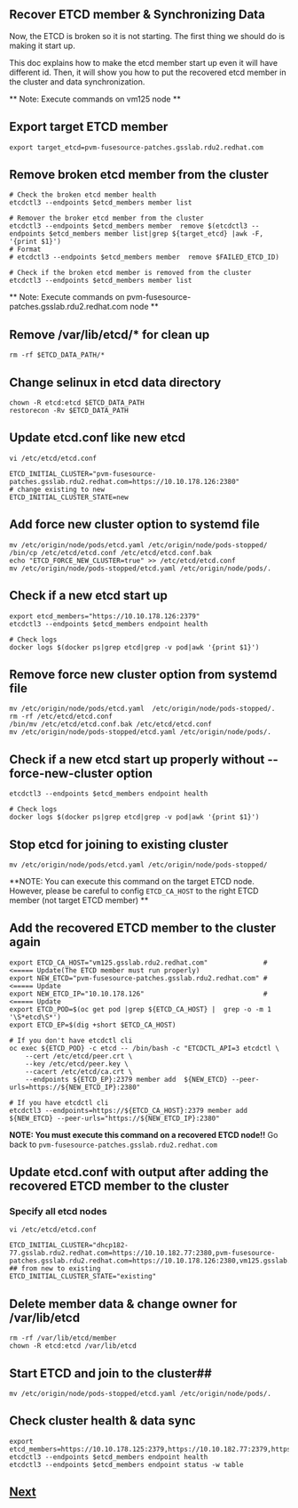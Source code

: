 Recover ETCD member & Synchronizing Data
-----------------------------------------

Now, the ETCD is broken so it is not starting. The first thing we should do is making it start up.

This doc explains how to make the etcd member start up even it will have different id. Then, it will show you how to put the recovered etcd member in the cluster and data synchronization.

** Note: Execute commands on vm125 node **

## Export target ETCD member ##
```
export target_etcd=pvm-fusesource-patches.gsslab.rdu2.redhat.com
```

## Remove broken etcd member from the cluster ##
```
# Check the broken etcd member health
etcdctl3 --endpoints $etcd_members member list

# Remover the broker etcd member from the cluster
etcdctl3 --endpoints $etcd_members member  remove $(etcdctl3 --endpoints $etcd_members member list|grep ${target_etcd} |awk -F, '{print $1}')
# Format
# etcdctl3 --endpoints $etcd_members member  remove $FAILED_ETCD_ID)

# Check if the broken etcd member is removed from the cluster
etcdctl3 --endpoints $etcd_members member list
````

** Note: Execute commands on pvm-fusesource-patches.gsslab.rdu2.redhat.com node **

## Remove /var/lib/etcd/* for clean up ##
```
rm -rf $ETCD_DATA_PATH/*
```

## Change selinux in etcd data directory ##
```
chown -R etcd:etcd $ETCD_DATA_PATH
restorecon -Rv $ETCD_DATA_PATH
```

## Update etcd.conf like new etcd ##

```
vi /etc/etcd/etcd.conf

ETCD_INITIAL_CLUSTER="pvm-fusesource-patches.gsslab.rdu2.redhat.com=https://10.10.178.126:2380"
# change existing to new
ETCD_INITIAL_CLUSTER_STATE=new
```

## Add force new cluster option to systemd file ##
```
mv /etc/origin/node/pods/etcd.yaml /etc/origin/node/pods-stopped/
/bin/cp /etc/etcd/etcd.conf /etc/etcd/etcd.conf.bak
echo "ETCD_FORCE_NEW_CLUSTER=true" >> /etc/etcd/etcd.conf
mv /etc/origin/node/pods-stopped/etcd.yaml /etc/origin/node/pods/.
```
## Check if a new etcd start up ##
```
export etcd_members="https://10.10.178.126:2379"
etcdctl3 --endpoints $etcd_members endpoint health

# Check logs
docker logs $(docker ps|grep etcd|grep -v pod|awk '{print $1}')
```

## Remove force new cluster option from systemd file ##
```
mv /etc/origin/node/pods/etcd.yaml  /etc/origin/node/pods-stopped/.
rm -rf /etc/etcd/etcd.conf
/bin/mv /etc/etcd/etcd.conf.bak /etc/etcd/etcd.conf
mv /etc/origin/node/pods-stopped/etcd.yaml /etc/origin/node/pods/.
```

## Check if a new etcd start up properly without --force-new-cluster option ##
```
etcdctl3 --endpoints $etcd_members endpoint health

# Check logs
docker logs $(docker ps|grep etcd|grep -v pod|awk '{print $1}')
```

## Stop etcd for joining to existing cluster
```
mv /etc/origin/node/pods/etcd.yaml /etc/origin/node/pods-stopped/
```

**NOTE: You can execute this command on the target ETCD node. However, please be careful to config `ETCD_CA_HOST` to the right ETCD member (not target ETCD member) **

## Add the recovered ETCD member to the cluster again ##
```
export ETCD_CA_HOST="vm125.gsslab.rdu2.redhat.com"              # <===== Update(The ETCD member must run properly)
export NEW_ETCD="pvm-fusesource-patches.gsslab.rdu2.redhat.com" # <===== Update
export NEW_ETCD_IP="10.10.178.126"                              # <===== Update
export ETCD_POD=$(oc get pod |grep ${ETCD_CA_HOST} |  grep -o -m 1 '\S*etcd\S*')
export ETCD_EP=$(dig +short $ETCD_CA_HOST)

# If you don't have etcdctl cli
oc exec ${ETCD_POD} -c etcd -- /bin/bash -c "ETCDCTL_API=3 etcdctl \
    --cert /etc/etcd/peer.crt \
    --key /etc/etcd/peer.key \
    --cacert /etc/etcd/ca.crt \
    --endpoints ${ETCD_EP}:2379 member add  ${NEW_ETCD} --peer-urls=https://${NEW_ETCD_IP}:2380"

# If you have etcdctl cli
etcdctl3 --endpoints=https://${ETCD_CA_HOST}:2379 member add  ${NEW_ETCD} --peer-urls="https://${NEW_ETCD_IP}:2380" 
```

**NOTE: You must execute this command on a recovered ETCD node!!**
Go back to `pvm-fusesource-patches.gsslab.rdu2.redhat.com` 

## Update etcd.conf with output after adding the recovered ETCD member to the cluster ##
### Specify all etcd nodes ###
```
vi /etc/etcd/etcd.conf

ETCD_INITIAL_CLUSTER="dhcp182-77.gsslab.rdu2.redhat.com=https://10.10.182.77:2380,pvm-fusesource-patches.gsslab.rdu2.redhat.com=https://10.10.178.126:2380,vm125.gsslab.rdu2.redhat.com=https://10.10.178.125:2380"
## from new to existing
ETCD_INITIAL_CLUSTER_STATE="existing"
```

## Delete member data & change owner for /var/lib/etcd ##
```
rm -rf /var/lib/etcd/member
chown -R etcd:etcd /var/lib/etcd
```

## Start ETCD and join to the cluster##
```
mv /etc/origin/node/pods-stopped/etcd.yaml /etc/origin/node/pods/.
```

## Check cluster health & data sync ##
```
export etcd_members=https://10.10.178.125:2379,https://10.10.182.77:2379,https://10.10.178.126:2379
etcdctl3 --endpoints $etcd_members endpoint health
etcdctl3 --endpoints $etcd_members endpoint status -w table
```

## [Next](../all_etcd_lost/break_etcd.md)

